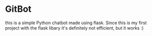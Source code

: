 # GitBot
this is a simple Python chatbot made using flask. 
Since this is my first project with the flask libary it's definitely not efficient, but it works :)

